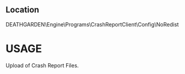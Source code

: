 ## Location

DEATHGARDEN\Engine\Programs\CrashReportClient\Config\NoRedist

# USAGE

Upload of Crash Report Files.